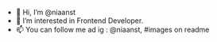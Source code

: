 - 👋 Hi, I’m @niaanst
- 👀 I’m interested in Frontend Developer.
- 📫 You can follow me ad ig : @niaanst,
#images on readme





<!-- ✨I hope you are have a blessing day !!!✨
--->



